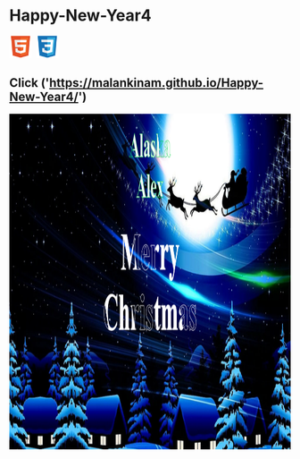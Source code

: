 # Happy-New-Year4



<div>
  <img src="https://github.com/devicons/devicon/blob/master/icons/html5/html5-original.svg" title="html5" alt="html5" width="40" height="40"/>&nbsp
  <img src="https://github.com/devicons/devicon/blob/master/icons/css3/css3-original.svg" title="css" alt="css" width="40" height="40"/>&nbsp
 
</div>
 


## Click ('https://malankinam.github.io/Happy-New-Year4/')
 <img src="./screencapture-127-0-0-1-5500-index-html-2023-12-21-11_30_21.png" title="css"  width="600" height="600"/>
